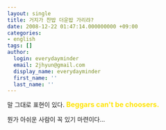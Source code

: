 ```yaml
---
layout: single
title: 거지가 찬밥 더운밥 가리랴?
date: 2008-12-22 01:47:14.000000000 +09:00
categories:
- english
tags: []
author:
  login: everydayminder
  email: 2jhyun@gmail.com
  display_name: everydayminder
  first_name: ''
  last_name: ''
---
```

말 그대로 표현이 있다.
<font color="#ffe409"><strong><span style="font-size:12pt;">Beggars can't be choosers.</span>

</strong></font>뭔가 아쉬운 사람이 꼭 있기 마련이다...

